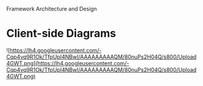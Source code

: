 Framework Architecture and Design

# Client-side Diagrams #

![https://lh4.googleusercontent.com/-Cqp4vq9R1Ok/TfpUpI4NBwI/AAAAAAAAAQM/80nuPs2H04Q/s800/Upload4GWT.png](https://lh4.googleusercontent.com/-Cqp4vq9R1Ok/TfpUpI4NBwI/AAAAAAAAAQM/80nuPs2H04Q/s800/Upload4GWT.png)